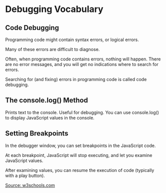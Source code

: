 # Debugging Vocabulary

## Code Debugging

Programming code might contain syntax errors, or logical errors.

Many of these errors are difficult to diagnose.

Often, when programming code contains errors, nothing will happen. There are no error messages, and you will get no indications where to search for errors.

Searching for (and fixing) errors in programming code is called code debugging.

## The console.log() Method

Prints text to the console. Useful for debugging. You can use console.log() to display JavaScript values in the console.

## Setting Breakpoints

In the debugger window, you can set breakpoints in the JavaScript code.

At each breakpoint, JavaScript will stop executing, and let you examine JavaScript values.

After examining values, you can resume the execution of code (typically with a play button).

[Source: w3schools.com](https://www.w3schools.com/js/js_debugging.asp)
